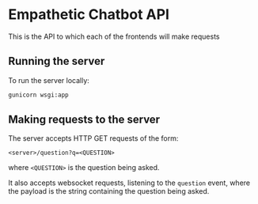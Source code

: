 # Empathetic Chatbot API

This is the API to which each of the frontends will make requests

## Running the server

To run the server locally:

```bash
gunicorn wsgi:app
```

## Making requests to the server

The server accepts HTTP GET requests of the form:
```
<server>/question?q=<QUESTION>
```

where `<QUESTION>` is the question being asked.

It also accepts websocket requests, listening to the `question` event, where the payload is the string containing the question being asked.
